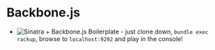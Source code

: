 # Backbone.js

* ![Sinatra + Backbone.js Boilerplate](https://github.com/code-for-coffee/SinatraBackboneBoilerplate) - just clone down, `bundle exec rackup`, browse to `localhost:9292` and play in the console!
